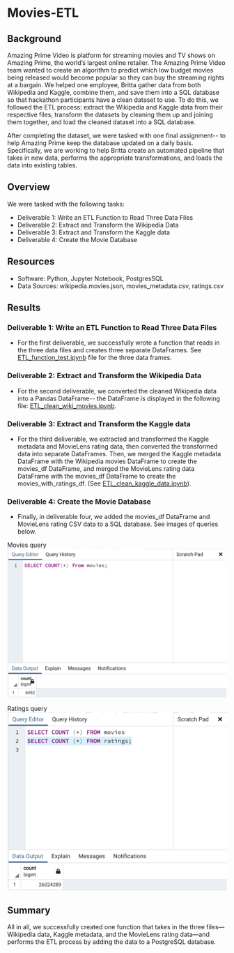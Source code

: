 # Movies-ETL

## Background

Amazing Prime Video is platform for streaming movies and TV shows on Amazing Prime, the world’s largest online retailer. The Amazing Prime Video team wanted to create an algorithm to predict which low budget movies being released would become popular so they can buy the streaming rights at a bargain. We helped one employee, Britta gather data from both Wikipedia and Kaggle, combine them, and save them into a SQL database so that hackathon participants have a clean dataset to use. To do this, we followed the ETL process: extract the Wikipedia and Kaggle data from their respective files, transform the datasets by cleaning them up and joining them together, and load the cleaned dataset into a SQL database.

After completing the dataset, we were tasked with one final assignment-- to help Amazing Prime keep the database updated on a daily basis. Specifically, we are working to help Britta create an automated pipeline that takes in new data, performs the appropriate transformations, and loads the data into existing tables. 


## Overview

We were tasked with the following tasks:

- Deliverable 1: Write an ETL Function to Read Three Data Files
- Deliverable 2: Extract and Transform the Wikipedia Data
- Deliverable 3: Extract and Transform the Kaggle data
- Deliverable 4: Create the Movie Database

## Resources
- Software: Python, Jupyter Notebook, PostgresSQL
- Data Sources: wikipedia.movies.json, movies_metadata.csv, ratings.csv 


## Results

### Deliverable 1: Write an ETL Function to Read Three Data Files
- For the first deliverable, we successfully wrote a function that reads in the three data files and creates three separate DataFrames. See [ETL_function_test.ipynb](https://github.com/MichaelaAnastasiaAustin/Movies-ETL/blob/main/ETL_function_test.ipynb) file for the three data frames.


### Deliverable 2: Extract and Transform the Wikipedia Data
- For the second deliverable, we converted the cleaned Wikipedia data into a Pandas DataFrame-- the DataFrame is displayed in the following file: [ETL_clean_wiki_movies.ipynb](https://github.com/MichaelaAnastasiaAustin/Movies-ETL/blob/main/ETL_clean_wiki_movies.ipynb).


### Deliverable 3: Extract and Transform the Kaggle data
- For the third deliverable, we extracted and transformed the Kaggle metadata and MovieLens rating data, then converted the transformed data into separate DataFrames. Then, we merged the Kaggle metadata DataFrame with the Wikipedia movies DataFrame to create the movies_df DataFrame, and merged the MovieLens rating data DataFrame with the movies_df DataFrame to create the movies_with_ratings_df. (See [ETL_clean_kaggle_data.ipynb](https://github.com/MichaelaAnastasiaAustin/Movies-ETL/blob/main/ETL_clean_kaggle_data.ipynb)).


### Deliverable 4: Create the Movie Database
- Finally, in deliverable four, we added the movies_df DataFrame and MovieLens rating CSV data to a SQL database. See images of queries below.

Movies query
![movies](https://github.com/MichaelaAnastasiaAustin/Movies-ETL/blob/main/Resources/movies_query.png)

Ratings query
![ratings](https://github.com/MichaelaAnastasiaAustin/Movies-ETL/blob/main/Resources/ratings_query.png)



## Summary

All in all, we successfully created one function that takes in the three files—Wikipedia data, Kaggle metadata, and the MovieLens rating data—and performs the ETL process by adding the data to a PostgreSQL database.

